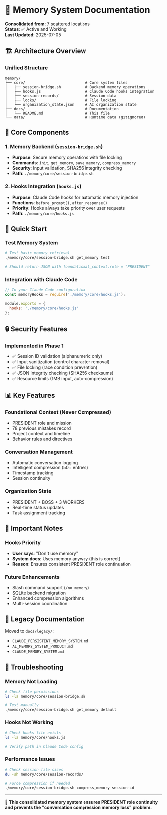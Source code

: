 # 🧠 Memory System Documentation

**Consolidated from**: 7 scattered locations  
**Status**: ✅ Active and Working  
**Last Updated**: 2025-07-05  

## 🏗️ Architecture Overview

### Unified Structure
```
memory/
├── core/                           # Core system files
│   ├── session-bridge.sh           # Backend memory operations
│   ├── hooks.js                    # Claude Code hooks integration
│   ├── session-records/            # Session data
│   ├── locks/                      # File locking
│   └── organization_state.json     # AI organization state
├── docs/                           # Documentation
│   └── README.md                   # This file
└── data/                           # Runtime data (gitignored)
```

## 🎯 Core Components

### 1. Memory Backend (`session-bridge.sh`)
- **Purpose**: Secure memory operations with file locking
- **Commands**: `init`, `get_memory`, `save_memory`, `compress_memory`
- **Security**: Input validation, SHA256 integrity checking
- **Path**: `./memory/core/session-bridge.sh`

### 2. Hooks Integration (`hooks.js`)
- **Purpose**: Claude Code hooks for automatic memory injection
- **Functions**: `before_prompt()`, `after_response()`
- **Priority**: Hooks always take priority over user requests
- **Path**: `./memory/core/hooks.js`

## 🚀 Quick Start

### Test Memory System
```bash
# Test basic memory retrieval
./memory/core/session-bridge.sh get_memory test

# Should return JSON with foundational_context.role = "PRESIDENT"
```

### Integration with Claude Code
```javascript
// In your Claude Code configuration
const memoryHooks = require('./memory/core/hooks.js');

module.exports = {
  hooks: './memory/core/hooks.js'
};
```

## 🔒 Security Features

### Implemented in Phase 1
- ✅ Session ID validation (alphanumeric only)
- ✅ Input sanitization (control character removal)
- ✅ File locking (race condition prevention)
- ✅ JSON integrity checking (SHA256 checksums)
- ✅ Resource limits (1MB input, auto-compression)

## 📊 Key Features

### Foundational Context (Never Compressed)
- PRESIDENT role and mission
- 78 previous mistakes record
- Project context and timeline
- Behavior rules and directives

### Conversation Management
- Automatic conversation logging
- Intelligent compression (50+ entries)
- Timestamp tracking
- Session continuity

### Organization State
- PRESIDENT + BOSS + 3 WORKERS
- Real-time status updates
- Task assignment tracking

## 🚨 Important Notes

### Hooks Priority
- **User says**: "Don't use memory"
- **System does**: Uses memory anyway (this is correct)
- **Reason**: Ensures consistent PRESIDENT role continuation

### Future Enhancements
- Slash command support (`/no_memory`)
- SQLite backend migration
- Enhanced compression algorithms
- Multi-session coordination

## 📝 Legacy Documentation

Moved to `docs/legacy/`:
- `CLAUDE_PERSISTENT_MEMORY_SYSTEM.md`
- `AI_MEMORY_SYSTEM_PRODUCT.md`
- `CLAUDE_MEMORY_SYSTEM.md`

## 🔄 Troubleshooting

### Memory Not Loading
```bash
# Check file permissions
ls -la memory/core/session-bridge.sh

# Test manually
./memory/core/session-bridge.sh get_memory default
```

### Hooks Not Working
```bash
# Check hooks file exists
ls -la memory/core/hooks.js

# Verify path in Claude Code config
```

### Performance Issues
```bash
# Check session file sizes
du -sh memory/core/session-records/

# Force compression if needed
./memory/core/session-bridge.sh compress_memory session-id
```

---

**📍 This consolidated memory system ensures PRESIDENT role continuity and prevents the "conversation compression memory loss" problem.**